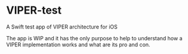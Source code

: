# VIPER-test
A Swift test app of VIPER architecture for iOS

The app is WIP and it has the only purpose to help to understand how a VIPER implementation works and what are its pro and con.
